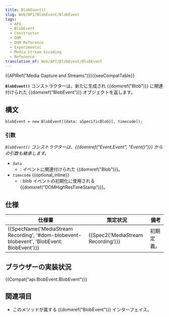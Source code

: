 ```yaml
---
title: BlobEvent()
slug: Web/API/BlobEvent/BlobEvent
tags:
  - API
  - BlobEvent
  - Constructor
  - DOM
  - DOM Reference
  - Experimental
  - Media Stream Encoding
  - Reference
translation_of: Web/API/BlobEvent/BlobEvent
---
```

{{APIRef("Media Capture and Streams")}}{{seeCompatTable}}

**`BlobEvent()`** コンストラクターは、新たに生成され {{domxref("Blob")}} に関連付けられた {{domxref("BlobEvent")}} オブジェクトを返します。

## 構文

    blobEvent = new BlobEvent({data: aSpecificBlob}[, timecode]);

### 引数

_`BlobEvent()` コンストラクターは、{{domxref("Event.Event", "Event()")}} からの引数も継承します。_

- `data`
  - : イベントに関連付けられた {{domxref("Blob")}}。
- `timecode` {{optional_inline}}
  - : blob イベントの初期化に使用される {{domxref("DOMHighResTimeStamp")}}。

## 仕様

| 仕様書                                                                                                                   | 策定状況                                     | 備考       |
| ------------------------------------------------------------------------------------------------------------------------ | -------------------------------------------- | ---------- |
| {{SpecName('MediaStream Recording', '#dom-blobevent-blobevent', 'BlobEvent: BlobEvent')}} | {{Spec2('MediaStream Recording')}} | 初期定義。 |

## ブラウザーの実装状況

{{Compat("api.BlobEvent.BlobEvent")}}

## 関連項目

- このメソッドが属する {{domxref("BlobEvent")}} インターフェイス。
